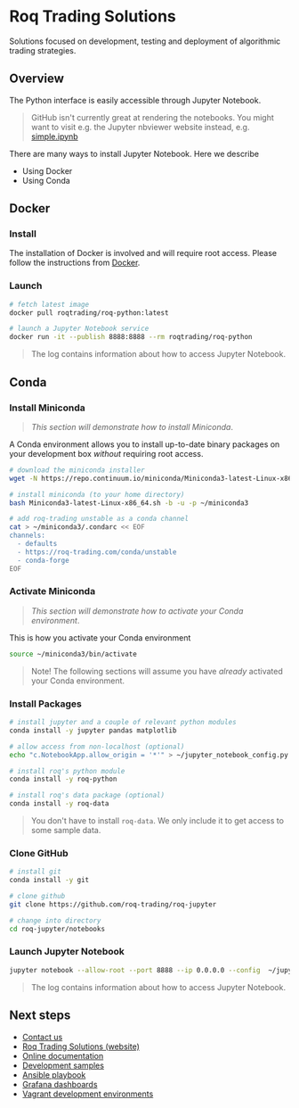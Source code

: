 # Roq Trading Solutions

Solutions focused on development, testing and deployment of
algorithmic trading strategies.


## Overview

The Python interface is easily accessible through Jupyter Notebook.

> GitHub isn't currently great at rendering the notebooks.
> You might want to visit e.g. the Jupyter nbviewer website instead,
> e.g. [simple.ipynb](https://nbviewer.jupyter.org/github/roq-trading/roq-jupyter/blob/master/notebooks/simple.ipynb)

There are many ways to install Jupyter Notebook.
Here we describe

* Using Docker
* Using Conda


## Docker

### Install

The installation of Docker is involved and will require root access.
Please follow the instructions from [Docker](https://docs.docker.com/install/overview/).

### Launch

```bash
# fetch latest image
docker pull roqtrading/roq-python:latest

# launch a Jupyter Notebook service
docker run -it --publish 8888:8888 --rm roqtrading/roq-python
```

> The log contains information about how to access Jupyter Notebook.

## Conda

### Install Miniconda

> *This section will demonstrate how to install Miniconda*.

A Conda environment allows you to install up-to-date binary packages
on your development box *without* requiring root access.

```bash
# download the miniconda installer
wget -N https://repo.continuum.io/miniconda/Miniconda3-latest-Linux-x86_64.sh

# install miniconda (to your home directory)
bash Miniconda3-latest-Linux-x86_64.sh -b -u -p ~/miniconda3

# add roq-trading unstable as a conda channel
cat > ~/miniconda3/.condarc << EOF
channels:
  - defaults
  - https://roq-trading.com/conda/unstable
  - conda-forge
EOF
```

### Activate Miniconda

> *This section will demonstrate how to activate your Conda environment*.

This is how you activate your Conda environment

```bash
source ~/miniconda3/bin/activate
```

> Note! The following sections will assume you have *already* activated your
> Conda environment.


### Install Packages

```bash
# install jupyter and a couple of relevant python modules
conda install -y jupyter pandas matplotlib

# allow access from non-localhost (optional)
echo "c.NotebookApp.allow_origin = '*'" > ~/jupyter_notebook_config.py

# install roq's python module
conda install -y roq-python

# install roq's data package (optional)
conda install -y roq-data
```

> You don't have to install `roq-data`.
> We only include it to get access to some sample data.

### Clone GitHub

```bash
# install git
conda install -y git

# clone github
git clone https://github.com/roq-trading/roq-jupyter

# change into directory
cd roq-jupyter/notebooks
```

### Launch Jupyter Notebook

```bash
jupyter notebook --allow-root --port 8888 --ip 0.0.0.0 --config  ~/jupyter_notebook_config.py
```

> The log contains information about how to access Jupyter Notebook.

## Next steps

* [Contact us](mailto:info@roq-trading.com)
* [Roq Trading Solutions (website)](https://roq-trading.com)
* [Online documentation](https://roq-trading.com/docs)
* [Development samples](https://github.com/roq-trading/roq-samples)
* [Ansible playbook](https://github.com/roq-trading/roq-ansible)
* [Grafana dashboards](https://github.com/roq-trading/roq-grafana)
* [Vagrant development environments](https://github.com/roq-trading/roq-vagrant)
